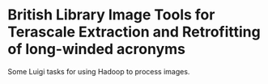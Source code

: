 # British Library Image Tools for Terascale Extraction and Retrofitting of long-winded acronyms

Some Luigi tasks for using Hadoop to process images.

